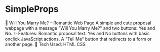 # SimpleProps
💍 Will You Marry Me? – Romantic Web Page A simple and cute proposal webpage with a message "Will You Marry Me?" and two buttons: Yes and No.  ✨ Features: Romantic proposal text.  Yes and No buttons with basic onclick JavaScript actions.  A "Tell Me" button that redirects to a form or another page.  🔧 Tech Used: HTML  CSS 
